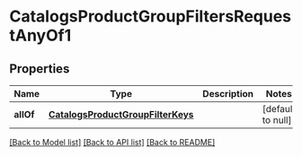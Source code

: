 # CatalogsProductGroupFiltersRequestAnyOf1

## Properties
Name | Type | Description | Notes
------------ | ------------- | ------------- | -------------
**allOf** | [**CatalogsProductGroupFilterKeys**](CatalogsProductGroupFilterKeys.md) |  | [default to null]

[[Back to Model list]](../README.md#documentation-for-models) [[Back to API list]](../README.md#documentation-for-api-endpoints) [[Back to README]](../README.md)


